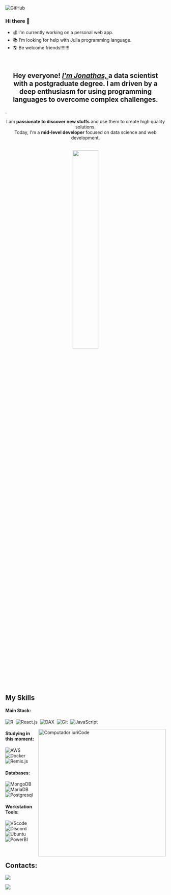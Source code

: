![GitHub](https://img.shields.io/github/license/jonathashenrique7/jonathashenrique7) 

### Hi there 👋 #### 

-  💰 I’m currently working on a personal web app.
-  📚 I’m looking for help with Julia programming language.  
-  🌎 Be welcome friends!!!!!!!

<br />

<div>
  <h2 align="center">Hey everyone! <a href="https://www.linkedin.com/in/jonathas-henrique-pocidonio-04ba2127b/"><i>I'm Jonathas, </i></a> a data scientist with a postgraduate degree. I am driven by a deep enthusiasm for using programming languages to overcome complex challenges.</h2>.
</div>

<p align="center">I am <strong>passionate to discover new stuffs</strong> and use them to create high quality solutions. <br /> Today, I'm a <strong>mid-level developer</strong> focused on data science and web development.</p>&nbsp;

<div  align="center" style="margin-bottom:100px">
  <img width=40% align="center" src="https://github-readme-stats-git-main-rafaelalexandrino.vercel.app/api/top-langs/?username=jonathashenrique7&show_icons=true&theme=radical&layout=compact" />
</div>
 
 &nbsp;
 &nbsp;

## My Skills

#### Main Stack:

![R](https://img.shields.io/badge/R-14354C?style=for-the-badge&logo=r&logoColor=white)&nbsp;
![React.js](https://img.shields.io/badge/React-4053D6?style=for-the-badge&logo=react&logoColor=61DAFB)&nbsp;
![DAX](https://img.shields.io/badge/DAX-%340F63?style=for-the-badge&logo=dax&logoColor=white)&nbsp;
![Git](https://img.shields.io/badge/GIT-E44C30?style=for-the-badge&logo=git&logoColor=white)&nbsp;
![JavaScript](https://img.shields.io/badge/JavaScript-F7DF1E?style=for-the-badge&logo=javascript&logoColor=black)&nbsp;


<img src="https://raw.githubusercontent.com/MicaelliMedeiros/micaellimedeiros/master/image/computer-illustration.png" min-width="400px" max-width="400px" width="400px" align="right" alt="Computador iuriCode">

#### Studying in this moment:

![AWS](https://img.shields.io/badge/AWS-%340F63?style=for-the-badge&logo=aws-cloud&logoColor=white)&nbsp;
![Docker](https://img.shields.io/badge/Docker-4285F4?style=for-the-badge&logo=docker&logoColor=white)&nbsp;
![Remix.js](https://img.shields.io/badge/Remix-%23333?style=for-the-badge&logo=remix&logoColor=white)&nbsp;

#### Databases:

![MongoDB](https://img.shields.io/badge/MongoDB-4EA94B?style=for-the-badge&logo=mongodb&logoColor=white)&nbsp;
![MariaDB](https://img.shields.io/badge/MariaDB-20232A?style=for-the-badge&logo=mariadb&logoColor=white)&nbsp;
![Postgresql](https://img.shields.io/badge/PostgreSQL-1572B6?style=for-the-badge&logo=postgresql&logoColor=white)&nbsp;

#### Workstation Tools:

![VScode](https://img.shields.io/badge/vscode-4285F4?style=for-the-badge&logo=vscode&logoColor=white)&nbsp;
![Discord](https://img.shields.io/badge/Discord-000000?style=for-the-badge&logo=discord&logoColor=white)&nbsp;
![Ubuntu](https://img.shields.io/badge/Ubuntu-E44C30?style=for-the-badge&logo=ubuntu&logoColor=white)&nbsp;
![PowerBI](https://img.shields.io/badge/PowerBI-DDE072?style=for-the-badge&logo=powerbi&logoColor=white)&nbsp;

&nbsp;
&nbsp;

## Contacts:

<a href="https://www.linkedin.com/in/jonathas-henrique-pocidonio-04ba2127b/" target="_blank">
  <img src="https://img.shields.io/badge/-Linkedin-%340F63?style=for-the-badge&logo=instagram&logoColor=white" target="_blank">
</a>
  
<a href = "mailto:grinncode@gmail.com"> <img src="https://img.shields.io/badge/-Gmail-%23333?style=for-the-badge&logo=gmail&logoColor=white" target="_blank"></a>

